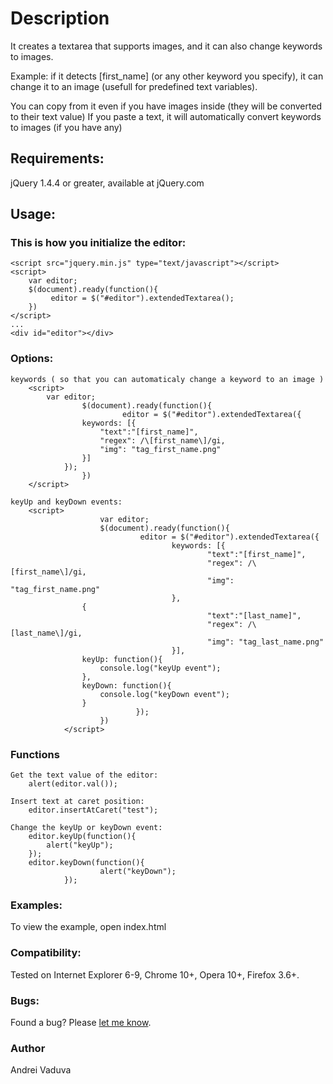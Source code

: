 Description
=
It creates a textarea that supports images, and it can also change keywords to images.

Example: if it detects \[first_name\] (or any other keyword you specify), it can change it to an image (usefull for predefined text variables).

You can copy from it even if you have images inside (they will be converted to their text value)
If you paste a text, it will automatically convert keywords to images (if you have any)

Requirements:
-
jQuery 1.4.4 or greater, available at jQuery.com

Usage:
-
### This is how you initialize the editor:
	<script src="jquery.min.js" type="text/javascript"></script>
	<script>
		var editor;
		$(document).ready(function(){
			 editor = $("#editor").extendedTextarea();
		})
	</script>
	...	
	<div id="editor"></div>

### Options:

	keywords ( so that you can automaticaly change a keyword to an image )
		<script>
			var editor;
        	        $(document).ready(function(){
	                         editor = $("#editor").extendedTextarea({
					keywords: [{
						"text":"[first_name]",
						"regex": /\[first_name\]/gi,
						"img": "tag_first_name.png"
					}]
				});
                	})
		</script> 
	
	keyUp and keyDown events:
		<script>
                        var editor;
                        $(document).ready(function(){
                                 editor = $("#editor").extendedTextarea({
                                        keywords: [{
                                                "text":"[first_name]",
                                                "regex": /\[first_name\]/gi,
                                                "img": "tag_first_name.png"
                                        },
					{
                                                "text":"[last_name]",
                                                "regex": /\[last_name\]/gi,
                                                "img": "tag_last_name.png"
                                        }],
					keyUp: function(){
						console.log("keyUp event");
					},
					keyDown: function(){
						console.log("keyDown event");
					}
                                });
                        })
                </script>
### Functions

	Get the text value of the editor:
		alert(editor.val());

	Insert text at caret position:
		editor.insertAtCaret("test");

	Change the keyUp or keyDown event:
		editor.keyUp(function(){
			alert("keyUp");
		});
		editor.keyDown(function(){
                        alert("keyDown");
                });

### Examples:

To view the example, open index.html

### Compatibility:

Tested on Internet Explorer 6-9, Chrome 10+, Opera 10+, Firefox 3.6+.

### Bugs:

Found a bug? Please [let me know](https://github.com/lynxaegon/extendedTextarea/issues).
		
### Author

Andrei Vaduva

